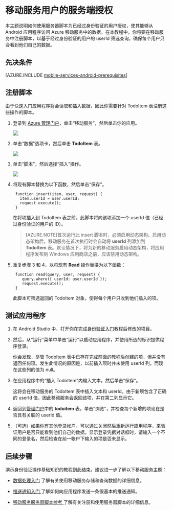 <properties 
	pageTitle="服务端授权 (Android) | 移动开发人员中心" 
	description="了解如何在 Azure 移动服务的 JavaScript 后端对用户授权。" 
	services="mobile-services" 
	documentationCenter="android" 
	authors="ggailey777" 
	manager="dwrede" 
	editor=""/>

<tags 
	ms.service="mobile-services" 
	ms.date="04/13/2015" 
	wacn.date="06/26/2015"/>

# 移动服务用户的服务端授权



本主题说明如何使用服务器脚本为已经过身份验证的用户授权，使其能够从 Android 应用程序访问 Azure 移动服务中的数据。在本教程中，你将要在移动服务中注册脚本，以基于经过身份验证的用户的 userId 筛选查询，确保每个用户只会看到他们自己的数据。

## 先决条件

[AZURE.INCLUDE [mobile-services-android-prerequisites](../includes/mobile-services-android-prerequisites.md)]

## <a name="register-scripts"></a>注册脚本
由于快速入门应用程序将会读取和插入数据，因此你需要针对 TodoItem 表注册这些操作的脚本。

1. 登录到 [Azure 管理门户]，单击“移动服务”，然后单击你的应用。 

   	![][0]

2. 单击“数据”选项卡，然后单击 **TodoItem** 表。

   	![][1]

3. 单击“脚本”，然后选择“插入”操作。

   	![][2]

4. 将现有脚本替换为以下函数，然后单击“保存”。

        function insert(item, user, request) {
          item.userId = user.userId;    
          request.execute();
        }  

   在将项插入到 TodoItem 表之前，此脚本将向该项添加一个 userId 值（已经过身份验证的用户的 ID）。

	>[AZURE.NOTE]首次运行此 insert 脚本时，必须启用动态架构。启用动态架构后，移动服务在首次执行时会自动将 **userId** 列添加到 **TodoItem** 表。默认情况下，将为新的移动服务启用动态架构，将应用程序发布到 Windows 应用商店之前，应该禁用动态架构。

5. 重复步骤 3 和 4，以将现有 **Read** 操作替换为以下函数：

        function read(query, user, request) {
           query.where({ userId: user.userId });    
           request.execute();
        }

   	此脚本可筛选返回的 TodoItem 对象，使得每个用户只收到他们插入的项。

## 测试应用程序

1. 在 Android Studio 中，打开你在完成[身份验证入门]教程后修改的项目。

2. 然后，从“运行”菜单中单击“运行”以启动应用程序，并使用所选的标识提供程序登录。

   	你会发现，尽管 TodoItem 表中已存在完成前面的教程后创建的项，但并没有返回任何项。发生此情况的原因是，以前插入项时并未使用 userId 列，而现在这些列的值为 null。

3. 在应用程序中的“插入 TodoItem”内输入文本，然后单击“保存”。

   	这将会在移动服务的 TodoItem 表中插入文本和 userId。由于新项包含了正确的 userId 值，因此移动服务会返回该项，并在第二列显示它。

4. 返回到[管理门户][Azure Management Portal]中的 **todoitem** 表，单击“浏览”，并检查每个新增的项现在是否具有关联的 userId 值。

5. （可选）如果你有其他登录帐户，可以通过关闭然后重新运行应用程序，来验证用户是否只能看到他们自己的数据。显示登录凭据对话框时，请输入一个不同的登录名，然后检查在前一帐户下输入的项是否未显示。

## 后续步骤

演示身份验证操作基础知识的教程到此结束。建议进一步了解以下移动服务主题：

* [数据处理入门] 了解有关使用移动服务存储和查询数据的详细信息。

* [推送通知入门 ] 了解如何向应用程序发送一条很基本的推送通知。

* [移动服务服务器脚本参考 ] 了解有关注册和使用服务器脚本的详细信息。

<!-- Anchors. -->

[Register server scripts]: #register-scripts
[Next Steps]: #next-steps

<!-- Images. -->

[0]: ./media/mobile-services-android-authorize-users-in-scripts/mobile-services-selection.png
[1]: ./media/mobile-services-android-authorize-users-in-scripts/mobile-portal-data-tables.png
[2]: ./media/mobile-services-android-authorize-users-in-scripts/mobile-insert-script-users.png


<!-- URLs. -->

[移动服务服务器脚本参考 ]: /documentation/articles/mobile-services-how-to-use-server-scripts
[My Apps dashboard]: http://go.microsoft.com/fwlink/p/?LinkId=262039
[Get started with Mobile Services]: /documentation/articles/mobile-services-javascript-backend-windows-store-dotnet-get-started-android
[数据处理入门]: /documentation/articles/mobile-services-javascript-backend-windows-store-dotnet-get-started-with-data-android
[身份验证入门]: /documentation/articles/mobile-services-javascript-backend-windows-store-dotnet-get-started-with-users-android
[推送通知入门 ]: /documentation/articles/mobile-services-javascript-backend-windows-store-dotnet-get-started-with-push-android

[Azure Management Portal]: https://manage.windowsazure.cn/
[Azure 管理门户]: https://manage.windowsazure.cn/

<!---HONumber=61-->